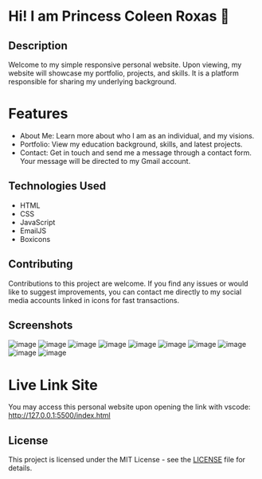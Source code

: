 # Hi! I am Princess Coleen Roxas 👋

## Description
Welcome to my simple responsive personal website. Upon viewing, my website will showcase my portfolio, projects, and skills. 
It is a platform responsible for sharing my underlying background. 

# Features
- About Me: Learn more about who I am as an individual, and my visions.
- Portfolio: View my education background, skills, and latest projects.
- Contact: Get in touch and send me a message through a contact form. Your message will be directed to my Gmail account. 

## Technologies Used
- HTML
- CSS
- JavaScript
- EmailJS
- Boxicons

## Contributing 
Contributions to this project are welcome. If you find any issues or would like to suggest improvements, you can contact me directly to my social media accounts linked in icons for fast transactions. 

## Screenshots
![image](https://github.com/coleenroxas16/Roxas-Personal-Web/assets/168961085/332fced9-e261-41ba-a5ef-a8e7057e7dd9)
![image](https://github.com/coleenroxas16/Roxas-Personal-Web/assets/168961085/4caceebe-9bf5-46b0-8633-b2bd5b606178)
![image](https://github.com/coleenroxas16/Roxas-Personal-Web/assets/168961085/22def259-005d-4779-b044-83afdc331392)
![image](https://github.com/coleenroxas16/Roxas-Personal-Web/assets/168961085/0d8dba6f-1957-4e31-a01b-270ff32046d0)
![image](https://github.com/coleenroxas16/Roxas-Personal-Web/assets/168961085/7ef59561-6342-4ef8-85e8-6d8c0b2196c1)
![image](https://github.com/coleenroxas16/Roxas-Personal-Web/assets/168961085/95044889-4cc2-4ece-814f-f8cb5836f2cb)
![image](https://github.com/coleenroxas16/Roxas-Personal-Web/assets/168961085/bda52c18-5632-456d-b17f-eeed12f7c8e0)
![image](https://github.com/coleenroxas16/Roxas-Personal-Web/assets/168961085/2e0514e7-0e2b-4bc9-9c6c-776d63766923)
![image](https://github.com/coleenroxas16/Roxas-Personal-Web/assets/168961085/993cadda-d2bf-4080-b1e9-baf28aa83728)
![image](https://github.com/coleenroxas16/Roxas-Personal-Web/assets/168961085/e6b8c952-bd84-4a8b-873c-6e577aee4d5c)

# Live Link Site
You may access this personal website upon opening the link with vscode: http://127.0.0.1:5500/index.html

## License
This project is licensed under the MIT License - see the [LICENSE](LICENSE) file for details. 
```








